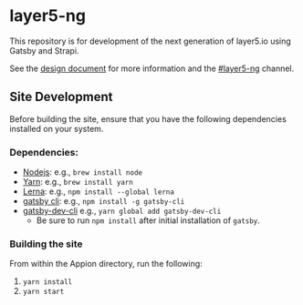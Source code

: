 # layer5-ng
This repository is for development of the next generation of layer5.io using Gatsby and Strapi.

See the [design document](https://docs.google.com/document/d/1rvUZy2_S1a2_14BAQIg6b9cMhUuu04kYzkOPDPaPptI/edit#) for more information and the [#layer5-ng](https://layer5io.slack.com/archives/C015QJKUMPU) channel.

## Site Development

Before building the site, ensure that you have the following dependencies installed on your system.

### Dependencies:

- [Nodejs](https://nodejs.org/en/): e.g., `brew install node`
- [Yarn](https://classic.yarnpkg.com/en/docs/install/): e.g., `brew install yarn`
- [Lerna](https://lerna.js.org): e.g., `npm install --global lerna`
- [gatsby cli](https://www.gatsbyjs.org/tutorial/part-zero/#using-the-gatsby-cli): e.g., `npm install -g gatsby-cli`
- [gatsby-dev-cli](https://www.gatsbyjs.org/contributing/setting-up-your-local-dev-environment/#gatsby-functional-changes) e.g., `yarn global add gatsby-dev-cli`
  - Be sure to run `npm install` after initial installation of `gatsby`.

### Building the site

From within the Appion directory, run the following:

1. `yarn install`
1. `yarn start`